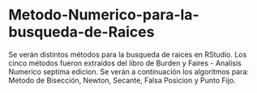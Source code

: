 # Metodo-Numerico-para-la-busqueda-de-Raices
Se verán distintos métodos para la busqueda de raices en RStudio. 
Los cinco métodos fueron extraídos del libro de Burden y Faires - Analisis Numerico septima edicion.
Se verán a continuación los algoritmos para: Metodo de Bisección, Newton, Secante, Falsa Posicion y Punto Fijo.
